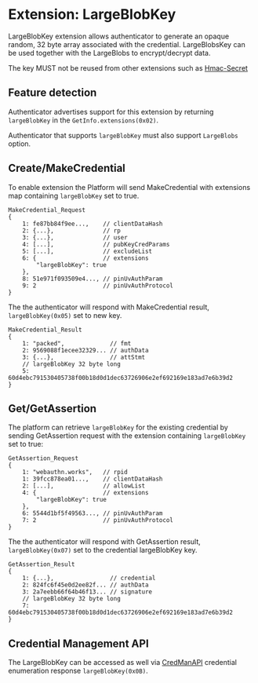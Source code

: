 # Extension: LargeBlobKey

LargeBlobKey extension allows authenticator to generate an opaque random, 32 byte array associated with the credential. LargeBlobsKey can be used together with the LargeBlobs to encrypt/decrypt data.

The key MUST not be reused from other extensions such as [Hmac-Secret](../HmacSecret.md)

## Feature detection

Authenticator advertises support for this extension by returning `largeBlobKey` in the `GetInfo.extensions(0x02)`.

Authenticator that supports `largeBlobKey` must also support `LargeBlobs` option.

## Create/MakeCredential

To enable extension the Platform will send MakeCredential with extensions map containing `largeBlobKey` set to true.

```
MakeCredential_Request
{
    1: fe87bb84f9ee...,    // clientDataHash
    2: {...},              // rp
    3: {...},              // user
    4: [...],              // pubKeyCredParams
    5: [...],              // excludeList
    6: {                   // extensions
        "largeBlobKey": true
    },
    8: 51e971f093509e4..., // pinUvAuthParam
    9: 2                   // pinUvAuthProtocol
}
```

The the authenticator will respond with MakeCredential result, `largeBlobKey(0x05)` set to new key.

```
MakeCredential_Result
{
    1: "packed",             // fmt
    2: 9569088f1ecee32329... // authData
    3: {...},                // attStmt
    // largeBlobKey 32 byte long
    5: 60d4ebc791530405738f00b18d0d1dec63726906e2ef692169e183ad7e6b39d2
}
```

## Get/GetAssertion

The platform can retrieve `largeBlobKey` for the existing credential by sending GetAssertion request with the extension containing `largeBlobKey` set to true:

```
GetAssertion_Request
{
    1: "webauthn.works",   // rpid
    1: 39fcc878ea01...,    // clientDataHash
    2: [...],              // allowList
    4: {                   // extensions
        "largeBlobKey": true
    },
    6: 5544d1bf5f49563..., // pinUvAuthParam
    7: 2                   // pinUvAuthProtocol
}
```

The the authenticator will respond with GetAssertion result, `largeBlobKey(0x07)` set to the credential largeBlobKey key.

```
GetAssertion_Result
{
    1: {...},                // credential
    2: 824fc6f45e0d2ee82f... // authData
    3: 2a7eebb66f64b46f13... // signature
    // largeBlobKey 32 byte long
    7: 60d4ebc791530405738f00b18d0d1dec63726906e2ef692169e183ad7e6b39d2
}
```

## Credential Management API

The LargeBlobKey can be accessed as well via [CredManAPI](../Protocol/CredentialManagement.md) credential enumeration response `largeBlobKey(0x0B)`.